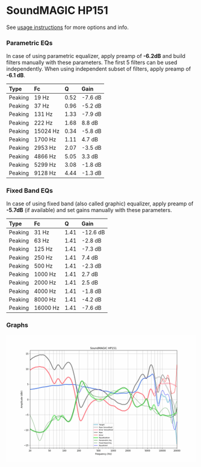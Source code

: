 # SoundMAGIC HP151
See [usage instructions](https://github.com/jaakkopasanen/AutoEq#usage) for more options and info.

### Parametric EQs
In case of using parametric equalizer, apply preamp of **-6.2dB** and build filters manually
with these parameters. The first 5 filters can be used independently.
When using independent subset of filters, apply preamp of **-6.1 dB**.

| Type    | Fc       |    Q | Gain    |
|:--------|:---------|:-----|:--------|
| Peaking | 19 Hz    | 0.52 | -7.6 dB |
| Peaking | 37 Hz    | 0.96 | -5.2 dB |
| Peaking | 131 Hz   | 1.33 | -7.9 dB |
| Peaking | 222 Hz   | 1.68 | 8.8 dB  |
| Peaking | 15024 Hz | 0.34 | -5.8 dB |
| Peaking | 1700 Hz  | 1.11 | 4.7 dB  |
| Peaking | 2953 Hz  | 2.07 | -3.5 dB |
| Peaking | 4866 Hz  | 5.05 | 3.3 dB  |
| Peaking | 5299 Hz  | 3.08 | -1.8 dB |
| Peaking | 9128 Hz  | 4.44 | -1.3 dB |

### Fixed Band EQs
In case of using fixed band (also called graphic) equalizer, apply preamp of **-5.7dB**
(if available) and set gains manually with these parameters.

| Type    | Fc       |    Q | Gain     |
|:--------|:---------|:-----|:---------|
| Peaking | 31 Hz    | 1.41 | -12.6 dB |
| Peaking | 63 Hz    | 1.41 | -2.8 dB  |
| Peaking | 125 Hz   | 1.41 | -7.3 dB  |
| Peaking | 250 Hz   | 1.41 | 7.4 dB   |
| Peaking | 500 Hz   | 1.41 | -2.3 dB  |
| Peaking | 1000 Hz  | 1.41 | 2.7 dB   |
| Peaking | 2000 Hz  | 1.41 | 2.5 dB   |
| Peaking | 4000 Hz  | 1.41 | -1.8 dB  |
| Peaking | 8000 Hz  | 1.41 | -4.2 dB  |
| Peaking | 16000 Hz | 1.41 | -7.6 dB  |

### Graphs
![](./SoundMAGIC%20HP151.png)